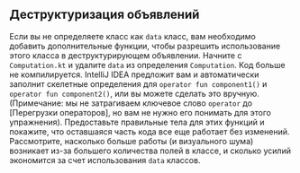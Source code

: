 ## Деструктуризация объявлений

Если вы не определяете класс как `data` класс, вам необходимо добавить дополнительные функции, чтобы разрешить использование этого класса в деструктурирующем объявлении. Начните с `Computation.kt` и удалите `data` из определения `Computation`. Код больше не компилируется. IntelliJ IDEA предложит вам и автоматически заполнит скелетные определения для `operator fun component1()` и `operator fun component2()`, или вы можете сделать это вручную. (Примечание: мы не затрагиваем ключевое слово `operator` до [Перегрузки операторов], но вам не нужно его понимать для этого упражнения). Предоставьте правильные тела для этих функций и покажите, что оставшаяся часть кода все еще работает без изменений. Рассмотрите, насколько больше работы (и визуального шума) возникает из-за большего количества полей в классе, и сколько усилий экономится за счет использования `data` классов.